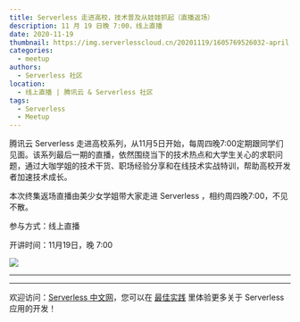 ```yaml
---
title: Serverless 走进高校，技术普及从娃娃抓起（直播返场）
description: 11 月 19 日晚 7:00，线上直播
date: 2020-11-19
thumbnail: https://img.serverlesscloud.cn/20201119/1605769526032-april.jpg
categories:
  - meetup
authors:
  - Serverless 社区
location:
  - 线上直播 | 腾讯云 & Serverless 社区
tags:
  - Serverless
  - Meetup
---
```


腾讯云 Serverless 走进高校系列，从11月5日开始，每周四晚7:00定期跟同学们见面。该系列最后一期的直播，依然围绕当下的技术热点和⼤学⽣关⼼的求职问题，通过⼤咖学姐的技术⼲货、职场经验分享和在线技术实战特训，帮助⾼校开发者加速技术成长。

本次终集返场直播由美少女学姐带大家走进 Serverless ，相约周四晚7:00，不见不散。

参与方式：线上直播

开讲时间：11月19日，晚 7:00

![](https://img.serverlesscloud.cn/20201119/1605768665617-%E5%BE%AE%E4%BF%A1%E5%9B%BE%E7%89%87_20201119115449%281%29.jpg)

---
<div id='scf-deploy-iframe-or-md'></div>

---

欢迎访问：[Serverless 中文网](https://serverlesscloud.cn/)，您可以在 [最佳实践](https://serverlesscloud.cn/best-practice) 里体验更多关于 Serverless 应用的开发！


